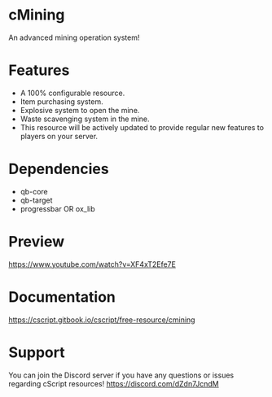 # cMining
An advanced mining operation system!

# Features
- A 100% configurable resource.
- Item purchasing system.
- Explosive system to open the mine.
- Waste scavenging system in the mine.
- This resource will be actively updated to provide regular new features to players on your server.

# Dependencies
- qb-core
- qb-target
- progressbar OR ox_lib

# Preview
https://www.youtube.com/watch?v=XF4xT2Efe7E

# Documentation
https://cscript.gitbook.io/cscript/free-resource/cmining

# Support
You can join the Discord server if you have any questions or issues regarding cScript resources!
https://discord.com/dZdn7JcndM
